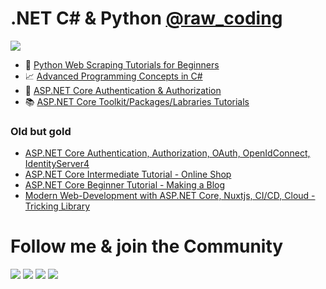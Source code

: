# .NET C# & Python [@raw_coding](https://www.youtube.com/raw_coding)

<a href="https://www.youtube.com/raw_coding">
    <img src="https://aw-test-bucket.eu-central-1.linodeobjects.com/github_img/youtube-banner">
</a>

- 🐍 [Python Web Scraping Tutorials for Beginners](https://www.youtube.com/playlist?list=PLOeFnOV9YBa4RoXWWBN9G-gesre2Rx0e5)
- 📈 [Advanced Programming Concepts in C#](https://www.youtube.com/playlist?list=PLOeFnOV9YBa43HKvIhBUMK6UhSjP2kizx)
- 👮 [ASP.NET Core Authentication & Authorization](https://www.youtube.com/playlist?list=PLOeFnOV9YBa4yaz-uIi5T4ZW3QQGHJQXi)
- 📚 [ASP.NET Core Toolkit/Packages/Labraries Tutorials](https://www.youtube.com/playlist?list=PLOeFnOV9YBa6x8xcHqi80QvR5crFojLcF)

### Old but gold
- [ASP.NET Core Authentication, Authorization, OAuth, OpenIdConnect, IdentityServer4](https://www.youtube.com/playlist?list=PLOeFnOV9YBa7dnrjpOG6lMpcyd7Wn7E8V)
- [ASP.NET Core Intermediate Tutorial - Online Shop](https://www.youtube.com/playlist?list=PLOeFnOV9YBa50nT3fEs0yzgMmK1MRKw3j)
- [ASP.NET Core Beginner Tutorial - Making a Blog](https://www.youtube.com/playlist?list=PLOeFnOV9YBa6dkT4-FxFXtS9Xr-mfE09y)
- [Modern Web-Development with ASP.NET Core, Nuxtjs, CI/CD, Cloud - Tricking Library](https://www.youtube.com/playlist?list=PLOeFnOV9YBa4LslgNo31ukBrwpJTz7BzM)

# Follow me & join the Community

<a href="https://www.youtube.com/raw_coding" target="_blank"><img src="https://aw-test-bucket.eu-central-1.linodeobjects.com/github_img/youtube" ></a>
<a href="https://discord.gg/GeJ8vyy" target="_blank"><img src="https://aw-test-bucket.eu-central-1.linodeobjects.com/github_img/discord" ></a>
<a href="https://www.twitch.tv/raw_coding" target="_blank"><img src="https://aw-test-bucket.eu-central-1.linodeobjects.com/github_img/twitch" ></a>
<a href="https://twitter.com/anton_t0shik" target="_blank"><img src="https://aw-test-bucket.eu-central-1.linodeobjects.com/github_img/twitter" ></a>
